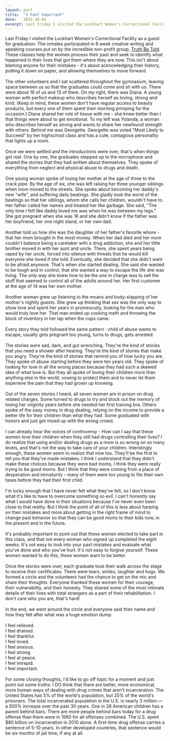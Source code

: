 ```yaml
---
layout: post
title:  "I Feel Important"
date:   2015-10-04
excerpt: Last Friday I visited the Lockhart Women's Correctional Facility as a guest for graduation.
---
```


Last Friday I visited the Lockhart Women's Correctional Facility as a guest for graduation. The inmates participated in 8 week creative writing and speaking courses put on by the incredible non-profit group, [Truth Be Told](http://www.truth-be-told.org/). These classes help the women process their past and seek to identify what happened in their lives that got them where they are now. This isn't about blaming anyone for their mistakes - it's about acknowledging their history, putting it down on paper, and allowing themselves to move forward.  
<br>
The other volunteers and I sat scattered throughout the gymnasium, leaving space between us so that the graduates could come and sit with us. There were about 16 of us and 13 of them. On my right, there was Diana. A young woman with perfect makeup who describes herself as loving, strong and kind. (Keep in mind, these women don't have regular access to beauty products, but every one of them spent their morning primping for the occasion.) Diana shared her role of tissue with me - she knew better than I that things were about to get emotional. To my left was Yolanda, a woman who describes herself as strong and wants to share her newfound strength with others. Behind me was Georgette. Georgette was voted "Most Likely to Succeed" by her highschool class and has a cute, contagious personality that lights up a room.  
<br>
Once we were settled and the introductions were over, that's when things got real. One by one, the graduates stepped up to the microphone and shared the stories that they had written about themselves. They spoke of everything from neglect and physical abuse to drugs and death.  
<br>
One young woman spoke of losing her mother at the age of three to the crack pipe. By the age of six, she was left raising her three younger siblings when mom moved to the streets. She spoke about becoming her daddy's new "wife", and suffering daily beatings. She gladly took the worst of the beatings so that her siblings, whom she calls her children, wouldn't have to. Her father called her names and treated her like garbage. She said, "The only time I felt like daddy loved me was when he was between my legs." She got pregnant when she was 16 and she didn't know if the father was her boyfriend, her one night stand, or her own dad.   
<br>
Another told us how she was the daughter of her father's favorite whore - that her mom brought in the most money. When her dad died and her mom couldn't balance being a caretaker with a drug addiction, she and her little brother moved in with her aunt and uncle. There, she spent years being raped by her uncle, forced into silence with threats that he would kill everyone she loved if she told. Eventually, she decided that she didn't want to be afraid anymore. That's when she started dealing. She said she wanted to be tough and in control, that she wanted a way to escape the life she was living. The only way she knew how to be the one in charge was to sell the stuff that seemed to control all of the adults around her. Her first customer at the age of 14 was her own mother.  
<br>
Another woman grew up listening to the moans and body-slapping of her mother's nightly guests. She grew up thinking that sex was the only way to show love and spent her years in promescuity, looking for the man who would truly love her. That man ended up cooking meth and throwing the block of inventory in her lap when the cops came.  
<br> 
Every story they told followed the same pattern : child of abuse wants to escape, usually gets pregnant too young, turns to drugs, gets arrested.  
<br>
The stories were sad, dark, and gut wrenching. They're the kind of stories that you need a shower after hearing. They're the kind of stories that make you angry. They're the kind of stories that remind you of how lucky you are. They spoke of abuse starting before they were ten years old. They spoke of looking for love in all the wrong places because they had such a skewed idea of what love is. But they all spoke of loving their children more than anything else in the world, vowing to protect them and to never let them experiene the pain that they had grown up knowing.  
<br>
Out of the seven stories I heard, all seven women are in prison on drug related charges. Some turned to drugs to try and block out the memory of losing her virginity years before she needed her first training bra. Others spoke of the easy money in drug dealing, relying on the income to provide a better life for their children than what they had. Some graduated with honors and just got mixed up with the wrong crowd.  
<br>
I can already hear the voices of controversy - How can I say that these women love their children when they still had drugs controlling their lives? I do realize that using and/or dealing drugs as a mom is so wrong on so many levels, and that's not the way to take care of your children. Interstingly enough, these women seem to realize that now too. They'll be the first to tell you that they've made mistakes. I think I understand that they didn't make these choices because they were bad moms, I think they were really trying to be good moms. But I think that they were coming from a place of desperation and immaturity - many of them were too young to file their own taxes before they had their first child.  
<br>
I'm lucky enough that I have never felt what they've felt, so I don't know what it's like to have to overcome something so evil. I can't honestly say what I would have done in their situations because I've never even been close to that reality. But I think the point of all of this is less about harping on their mistakes and more about getting in the right frame of mind to change past behavior so that they can be good moms to their kids now, in the present and in the future.  
<br>
It's probably important to point out that these women elected to take part in this class, and that not every woman who signed up completed the eight weeks. It's not easy to look into your past mistakes and evaluate what you've done and who you've hurt. It's not easy to forgive yourself. These women wanted to do this, these women want to be better.  
<br>
Once the stories were over, each graduate took their walk across the stage to receive their certificates. There were tears, smiles, laughter and hugs. We formed a circle and the volunteers had the chance to get on the mic and share their thoughts. Everyone thanked these women for their courage, their vulnerability, and their honesty. They shared some of the most intimate details of their lives with total strangers as a part of their rehabilitation. I don't care who you are, that's hard!  
<br>
In the end, we went around the circle and everyone said their name and how they felt after what was a huge emotion dump.  
<br>
I feel relieved.  
I feel drained.  
I feel thankful.  
I feel loved.  
I feel anxious.   
I feel strong.  
I feel at peace.   
I feel intrepid.  
I feel important.   
<br>
For some closing thoughts, I'd like to go off topic for a moment and just point out some truths: I DO think that there are better, more economical, more human ways of dealing with drug crimes that aren't incarceration. The United States has 5% of the world's population, but 25% of the world's prisoners. The total incarcerated population in the U.S. is nearly 3 million — a 500% increase over the past 30 years. One in 28 American children has a parent behind bars. There are more people behind bars today for a drug offense than there were in 1980 for all offenses combined. The U.S. spent $80 billion on incarceration in 2010 alone. A first-time drug offense carries a sentence of 5-10 years. In other developed countries, that sentence would be six months of jail time, if any at all.


